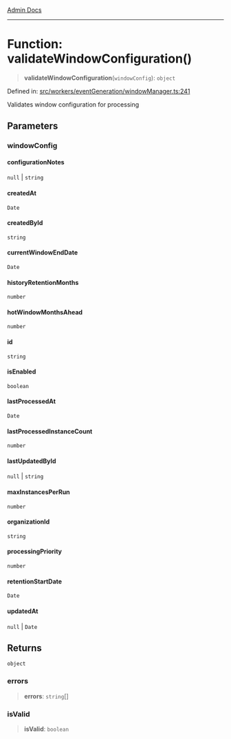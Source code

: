 [Admin Docs](/)

***

# Function: validateWindowConfiguration()

> **validateWindowConfiguration**(`windowConfig`): `object`

Defined in: [src/workers/eventGeneration/windowManager.ts:241](https://github.com/Sourya07/talawa-api/blob/583d62db9438de398bb9012a4a2617e2cb268b08/src/workers/eventGeneration/windowManager.ts#L241)

Validates window configuration for processing

## Parameters

### windowConfig

#### configurationNotes

`null` \| `string`

#### createdAt

`Date`

#### createdById

`string`

#### currentWindowEndDate

`Date`

#### historyRetentionMonths

`number`

#### hotWindowMonthsAhead

`number`

#### id

`string`

#### isEnabled

`boolean`

#### lastProcessedAt

`Date`

#### lastProcessedInstanceCount

`number`

#### lastUpdatedById

`null` \| `string`

#### maxInstancesPerRun

`number`

#### organizationId

`string`

#### processingPriority

`number`

#### retentionStartDate

`Date`

#### updatedAt

`null` \| `Date`

## Returns

`object`

### errors

> **errors**: `string`[]

### isValid

> **isValid**: `boolean`
